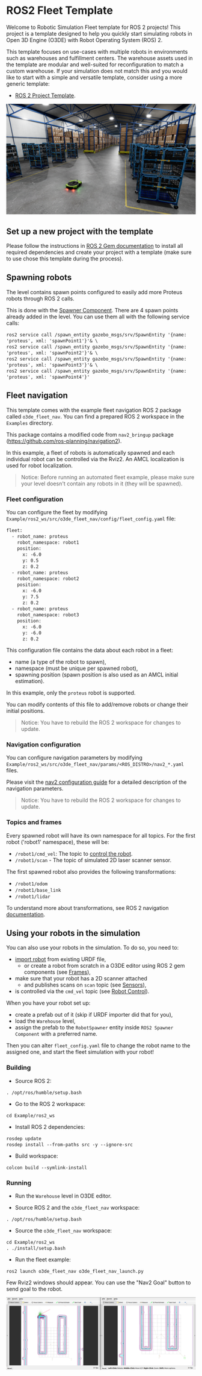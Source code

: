 # ROS2 Fleet Template

Welcome to Robotic Simulation Fleet template for ROS 2 projects!
This project is a template designed to help you quickly start simulating robots in Open 3D Engine (O3DE) with Robot Operating System (ROS) 2.

This template focuses on use-cases with multiple robots in environments such as warehouses and fulfillment centers.
The warehouse assets used in the template are modular and well-suited for reconfiguration to match a custom warehouse.
If your simulation does not match this and you would like to start with a simple and versatile template, consider using a more generic template:
- [ROS 2 Project Template](https://github.com/o3de/o3de-extras/tree/development/Templates/Ros2ProjectTemplate).

![Template picture](Screenshots/fleet_template.png)

## Set up a new project with the template

Please follow the instructions in [ROS 2 Gem documentation](https://development--o3deorg.netlify.app/docs/user-guide/interactivity/robotics/project-configuration/)
to install all required dependencies and create your project with a template (make sure to use chose this template during the process).

## Spawning robots

The level contains spawn points configured to easily add more Proteus robots through ROS 2 calls.

This is done with the [Spawner Component](https://development--o3deorg.netlify.app/docs/user-guide/interactivity/robotics/concepts-and-components-overview/#spawner).
There are 4 spawn points already added in the level. You can use them all with the following service calls:

```shell
ros2 service call /spawn_entity gazebo_msgs/srv/SpawnEntity '{name: 'proteus', xml: 'spawnPoint1'}'& \
ros2 service call /spawn_entity gazebo_msgs/srv/SpawnEntity '{name: 'proteus', xml: 'spawnPoint2'}'& \
ros2 service call /spawn_entity gazebo_msgs/srv/SpawnEntity '{name: 'proteus', xml: 'spawnPoint3'}'& \
ros2 service call /spawn_entity gazebo_msgs/srv/SpawnEntity '{name: 'proteus', xml: 'spawnPoint4'}'
```

## Fleet navigation

This template comes with the example fleet navigation ROS 2 package called `o3de_fleet_nav`. You can find a prepared ROS 2 workspace in the `Examples` directory.

This package contains a modified code from `nav2_bringup` package (https://github.com/ros-planning/navigation2).

In this example, a fleet of robots is automatically spawned and each individual robot can be controlled via the Rviz2. An AMCL localization is used for robot localization.

> Notice: Before running an automated fleet example, please make sure your level doesn't contain any robots in it (they will be spawned).

### Fleet configuration

You can configure the fleet by modifying `Example/ros2_ws/src/o3de_fleet_nav/config/fleet_config.yaml` file:

```
fleet:
  - robot_name: proteus
    robot_namespace: robot1
    position: 
      x: -6.0
      y: 0.5
      z: 0.2
  - robot_name: proteus
    robot_namespace: robot2
    position: 
      x: -6.0
      y: 7.5
      z: 0.2
  - robot_name: proteus
    robot_namespace: robot3
    position: 
      x: -6.0
      y: -6.0
      z: 0.2
```

This configuration file contains the data about each robot in a fleet:
- name (a type of the robot to spawn), 
- namespace (must be unique per spawned robot),
- spawning position (spawn position is also used as an AMCL initial estimation). 

In this example, only the `proteus` robot is supported.

You can modify contents of this file to add/remove robots or change their initial positions.

> Notice: You have to rebuild the ROS 2 workspace for changes to update.

### Navigation configuration

You can configure navigation parameters by modifying `Example/ros2_ws/src/o3de_fleet_nav/params/<ROS_DISTRO>/nav2_*.yaml` files.

Please visit the [nav2 configuration guide](https://navigation.ros.org/configuration/index.html) for a detailed description of the navigation parameters.

> Notice: You have to rebuild the ROS 2 workspace for changes to update.

### Topics and frames

Every spawned robot will have its own namespace for all topics. For the first robot ('robot1' namespace), these will be:

- `/robot1/cmd_vel`: The topic to [control the robot](https://development--o3deorg.netlify.app/docs/user-guide/interactivity/robotics/concepts-and-components-overview/#robot-control).
- `/robot1/scan` - The topic of simulated 2D laser scanner sensor.

The first spawned robot also provides the following transformations:

- `/robot1/odom`
- `/robot1/base_link`
- `/robot1/lidar`

To understand more about transformations, see ROS 2 navigation [documentation](https://navigation.ros.org/setup_guides/transformation/setup_transforms.html).

## Using your robots in the simulation

You can also use your robots in the simulation. To do so, you need to:
- [import robot](https://docs.o3de.org/docs/user-guide/interactivity/robotics/importing-robot/) from existing URDF file,
  - or create a robot from scratch in a O3DE editor using ROS 2 gem components (see [Frames](https://docs.o3de.org/docs/user-guide/interactivity/robotics/concepts-and-components-overview/#frames)),
- make sure that your robot has a 2D scanner attached 
  - and publishes scans on `scan` topic (see [Sensors](https://docs.o3de.org/docs/user-guide/interactivity/robotics/concepts-and-components-overview/#robot-control)),
- is controlled via the `cmd_vel` topic (see [Robot Control](https://docs.o3de.org/docs/user-guide/interactivity/robotics/concepts-and-components-overview/#robot-control)).

When you have your robot set up:
- create a prefab out of it (skip if URDF importer did that for you),
- load the `Warehouse` level,
- assign the prefab to the `RobotSpawner` entity inside `ROS2 Spawner Component` with a preferred name.

Then you can alter `fleet_config.yaml` file to change the robot name to the assigned one, and start the fleet simulation with your robot!

### Building

- Source ROS 2:
```
. /opt/ros/humble/setup.bash
```

- Go to the ROS 2 workspace:
```
cd Example/ros2_ws
```

- Install ROS 2 dependencies:
```
rosdep update
rosdep install --from-paths src -y --ignore-src
```

- Build workspace:
```
colcon build --symlink-install
```

### Running

- Run the `Warehouse` level in O3DE editor.

- Source ROS 2 and the `o3de_fleet_nav` workspace:
```
. /opt/ros/humble/setup.bash
```

- Source the `o3de_fleet_nav` workspace:
```
cd Example/ros2_ws
. ./install/setup.bash
```

- Run the fleet example:
```
ros2 launch o3de_fleet_nav o3de_fleet_nav_launch.py
```

Few Rviz2 windows should appear. You can use the "Nav2 Goal" button to send goal to the robot.

![Rviz2](Screenshots/fleet_rviz.png)
